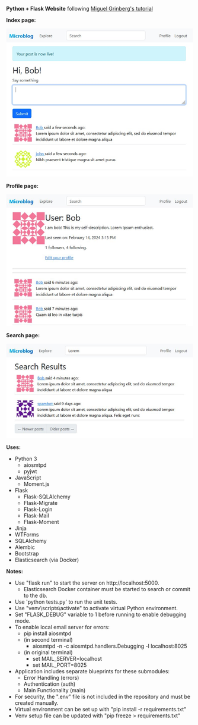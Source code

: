 **Python + Flask Website** following [Miguel Grinberg's tutorial](https://blog.miguelgrinberg.com/post/the-flask-mega-tutorial-part-i-hello-world)

**Index page:**

![Homepage screenshot](screenshots/screenshot-homepage.jpg?raw-true "Homepage Screenshot")

**Profile page:**

![Profile page screenshot](screenshots/screenshot-profile.jpg?raw-true "Profile page Screenshot")

**Search page:**

![Search page screenshot](screenshots/screenshot-search.jpg?raw-true "Search page Screenshot")

**Uses:**
- Python 3
  - aiosmtpd
  - pyjwt
- JavaScript
  - Moment.js
- Flask
  - Flask-SQLAlchemy
  - Flask-Migrate
  - Flask-Login
  - Flask-Mail
  - Flask-Moment
- Jinja
- WTForms
- SQLAlchemy
- Alembic
- Bootstrap
- Elasticsearch (via Docker)

**Notes:**
- Use "flask run" to start the server on http://localhost:5000.
  - Elasticsearch Docker container must be started to search or commit to the db.
- Use 'python tests.py' to run the unit tests.
- Use "venv\scripts\activate" to activate virtual Python environment.
- Set "FLASK_DEBUG" variable to 1 before running to enable debugging mode.
- To enable local email server for errors:
	- pip install aiosmtpd
	- (in second terminal)
		- aiosmtpd -n -c aiosmtpd.handlers.Debugging -l localhost:8025
	- (in original terminal)
		- set MAIL_SERVER=localhost
		- set MAIL_PORT=8025
- Application includes separate blueprints for these submodules:
  - Error Handling (errors)
  - Authentication (auth)
  - Main Functionality (main)
- For security, the ".env" file is not included in the repository and must be
  created manually.
- Virtual environment can be set up with "pip install -r requirements.txt"
- Venv setup file can be updated with "pip freeze > requirements.txt"